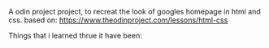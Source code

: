 A odin project project, to recreat the look of googles homepage 
in html and css. based on: https://www.theodinproject.com/lessons/html-css

Things that i learned thrue it have been: